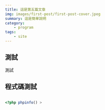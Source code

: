 ```yaml
---
title: 這是第五篇文章
img: images/first-post/first-post-cover.jpeg
summary: 這是簡單說明
category: 
    - program
tags:
    - site
---
```


## 測試

測試

## 程式碼測試

```php

<?php phpinfo() >
```